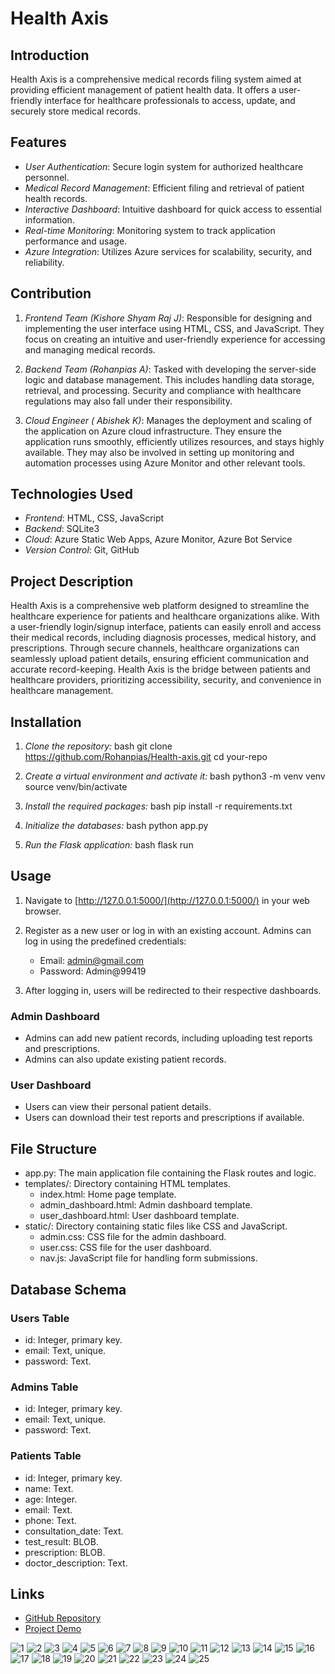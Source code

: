 # Health Axis
## Introduction

Health Axis is a comprehensive medical records filing system aimed at providing efficient management of patient health data. It offers a user-friendly interface for healthcare professionals to access, update, and securely store medical records.

## Features

- *User Authentication*: Secure login system for authorized healthcare personnel.
- *Medical Record Management*: Efficient filing and retrieval of patient health records.
- *Interactive Dashboard*: Intuitive dashboard for quick access to essential information.
- *Real-time Monitoring*: Monitoring system to track application performance and usage.
- *Azure Integration*: Utilizes Azure services for scalability, security, and reliability.

## Contribution

1. *Frontend Team (Kishore Shyam Raj J)*: Responsible for designing and implementing the user interface using HTML, CSS, and JavaScript. They focus on creating an intuitive and user-friendly experience for accessing and managing medical records.

2. *Backend Team (Rohanpias A)*: Tasked with developing the server-side logic and database management. This includes handling data storage, retrieval, and processing. Security and compliance with healthcare regulations may also fall under their responsibility.

3. *Cloud Engineer ( Abishek K)*: Manages the deployment and scaling of the application on Azure cloud infrastructure. They ensure the application runs smoothly, efficiently utilizes resources, and stays highly available. They may also be involved in setting up monitoring and automation processes using Azure Monitor and other relevant tools.

## Technologies Used

- *Frontend*: HTML, CSS, JavaScript
- *Backend*: SQLite3
- *Cloud*: Azure Static Web Apps, Azure Monitor, Azure Bot Service
- *Version Control*: Git, GitHub

## Project Description

Health Axis is a comprehensive web platform designed to streamline the healthcare experience for patients and healthcare organizations alike. With a user-friendly login/signup interface, patients can easily enroll and access their medical records, including diagnosis processes, medical history, and prescriptions. Through secure channels, healthcare organizations can seamlessly upload patient details, ensuring efficient communication and accurate record-keeping. Health Axis is the bridge between patients and healthcare providers, prioritizing accessibility, security, and convenience in healthcare management.

## Installation

1. *Clone the repository:*
    bash
    git clone https://github.com/Rohanpias/Health-axis.git
    cd your-repo
    

2. *Create a virtual environment and activate it:*
    bash
    python3 -m venv venv
    source venv/bin/activate
    

3. *Install the required packages:*
    bash
    pip install -r requirements.txt
    

4. *Initialize the databases:*
    bash
    python app.py
    

5. *Run the Flask application:*
    bash
    flask run
    
## Usage

1. Navigate to [http://127.0.0.1:5000/](http://127.0.0.1:5000/) in your web browser.

2. Register as a new user or log in with an existing account. Admins can log in using the predefined credentials:
    - Email: admin@gmail.com
    - Password: Admin@99419

3. After logging in, users will be redirected to their respective dashboards.

### Admin Dashboard

- Admins can add new patient records, including uploading test reports and prescriptions.
- Admins can also update existing patient records.

### User Dashboard

- Users can view their personal patient details.
- Users can download their test reports and prescriptions if available.

## File Structure

- app.py: The main application file containing the Flask routes and logic.
- templates/: Directory containing HTML templates.
    - index.html: Home page template.
    - admin_dashboard.html: Admin dashboard template.
    - user_dashboard.html: User dashboard template.
- static/: Directory containing static files like CSS and JavaScript.
    - admin.css: CSS file for the admin dashboard.
    - user.css: CSS file for the user dashboard.
    - nav.js: JavaScript file for handling form submissions.

## Database Schema

### Users Table
- id: Integer, primary key.
- email: Text, unique.
- password: Text.

### Admins Table
- id: Integer, primary key.
- email: Text, unique.
- password: Text.

### Patients Table
- id: Integer, primary key.
- name: Text.
- age: Integer.
- email: Text.
- phone: Text.
- consultation_date: Text.
- test_result: BLOB.
- prescription: BLOB.
- doctor_description: Text.

## Links
- [GitHub Repository](https://github.com/Rohanpias/Health-axis.git)
- [Project Demo](https://youtu.be/FhxzgVXZRho)

![1](https://github.com/Rohanpias/Health-axis/assets/100913880/73ea08b6-9d4f-4707-a1cf-33763710d23e)
![2](https://github.com/Rohanpias/Health-axis/assets/100913880/602da21e-8d67-410e-a837-fcbc4e962280)
![3](https://github.com/Rohanpias/Health-axis/assets/100913880/7c810d1d-619f-4c76-ab80-dfa738b2f3c3)
![4](https://github.com/Rohanpias/Health-axis/assets/100913880/e4ea0de6-7327-499a-a392-99fc378e63e7)
![5](https://github.com/Rohanpias/Health-axis/assets/100913880/769df857-0b43-4436-991d-bdb22ce0ed8a)
![6](https://github.com/Rohanpias/Health-axis/assets/100913880/c3fc329e-b799-4710-9d9a-13fa895fdc14)
![7](https://github.com/Rohanpias/Health-axis/assets/100913880/c7affb67-73c7-42d1-85be-7ad916702a12)
![8](https://github.com/Rohanpias/Health-axis/assets/100913880/6c606194-8a95-4cad-a776-030485e41d67)
![9](https://github.com/Rohanpias/Health-axis/assets/100913880/f17577e2-00f0-4cef-8e51-aaaa651d4afe)
![10](https://github.com/Rohanpias/Health-axis/assets/100913880/c4e2e027-3f4e-4167-b99d-724b02fa3c17)
![11](https://github.com/Rohanpias/Health-axis/assets/100913880/4628fb5a-7f25-4f4d-9482-c4bade400856)
![12](https://github.com/Rohanpias/Health-axis/assets/100913880/424aa954-63f1-4e8b-bc15-7eb12ae4418c)
![13](https://github.com/Rohanpias/Health-axis/assets/100913880/9210edff-1a4a-42d2-81f3-0627235638de)
![14](https://github.com/Rohanpias/Health-axis/assets/100913880/13c78195-3343-4b4f-93b2-0ae28b3737d4)
![15](https://github.com/Rohanpias/Health-axis/assets/100913880/addf6220-1a50-4239-8836-e971816bc79f)
![16](https://github.com/Rohanpias/Health-axis/assets/100913880/b8dbddf1-d1fc-4656-98a8-1d7da80ab0ea)
![17](https://github.com/Rohanpias/Health-axis/assets/100913880/6b77bd36-360d-4c33-bfe5-a38cfb06e30a)
![18](https://github.com/Rohanpias/Health-axis/assets/100913880/96dc3983-acfe-441b-be6e-12ec41b5d586)
![19](https://github.com/Rohanpias/Health-axis/assets/100913880/d7475a5b-eb87-4d1b-ae4d-2aa640122f30)
![20](https://github.com/Rohanpias/Health-axis/assets/100913880/778e3f6a-1761-4dc0-8cc8-68df9ef35fb2)
![21](https://github.com/Rohanpias/Health-axis/assets/100913880/52925e83-9c0e-48e2-8a73-35928f3b9c3a)
![22](https://github.com/Rohanpias/Health-axis/assets/100913880/199f0e84-abaf-44aa-8bcd-a5521b3d9c4c)
![23](https://github.com/Rohanpias/Health-axis/assets/100913880/e5f92a60-d35e-4696-a7e1-b0472c0f17ea)
![24](https://github.com/Rohanpias/Health-axis/assets/100913880/8eb299d8-3c42-450b-8742-a5e62f88452b)
![25](https://github.com/Rohanpias/Health-axis/assets/100913880/ace7b206-bfc5-4bc2-a12c-af84b3fc965b)

